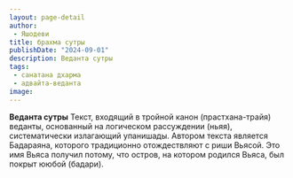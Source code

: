 ```yaml
---
layout: page-detail
author:
 - Яшодеви
title: брахма сутры
publishDate: "2024-09-01"
description: Веданта сутры
tags:
 - санатана дхарма
 - адвайта-веданта
image: 
---
```


__Веданта сутры__
Текст, входящий в тройной канон (прастхана-трайя) веданты, основанный на логическом рассуждении (ньяя), систематически излагающий упанишады. Автором текста является Бадараяна, которого традиционно отождествляют с риши Вьясой. Это имя Вьяса получил потому, что остров, на котором родился Вьяса, был покрыт ююбой (бадари).

